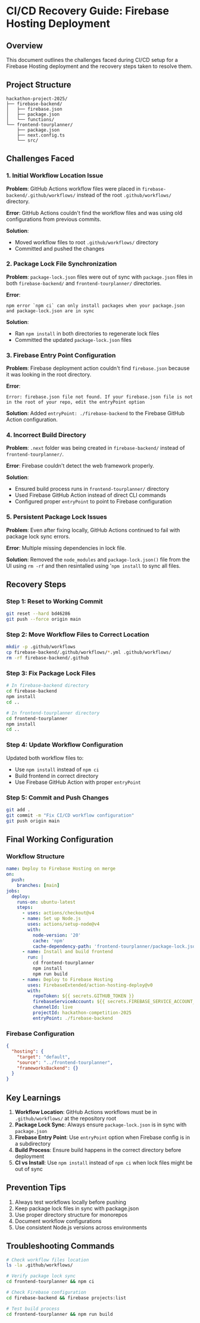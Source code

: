 # CI/CD Recovery Guide: Firebase Hosting Deployment

## Overview
This document outlines the challenges faced during CI/CD setup for a Firebase Hosting deployment and the recovery steps taken to resolve them.

## Project Structure
```
hackathon-project-2025/
├── firebase-backend/
│   ├── firebase.json
│   ├── package.json
│   └── functions/
└── frontend-tourplanner/
    ├── package.json
    ├── next.config.ts
    └── src/
```

## Challenges Faced

### 1. Initial Workflow Location Issue
**Problem**: GitHub Actions workflow files were placed in `firebase-backend/.github/workflows/` instead of the root `.github/workflows/` directory.

**Error**: GitHub Actions couldn't find the workflow files and was using old configurations from previous commits.

**Solution**: 
- Moved workflow files to root `.github/workflows/` directory
- Committed and pushed the changes

### 2. Package Lock File Synchronization
**Problem**: `package-lock.json` files were out of sync with `package.json` files in both `firebase-backend/` and `frontend-tourplanner/` directories.

**Error**: 
```
npm error `npm ci` can only install packages when your package.json and package-lock.json are in sync
```

**Solution**:
- Ran `npm install` in both directories to regenerate lock files
- Committed the updated `package-lock.json` files

### 3. Firebase Entry Point Configuration
**Problem**: Firebase deployment action couldn't find `firebase.json` because it was looking in the root directory.

**Error**: 
```
Error: firebase.json file not found. If your firebase.json file is not in the root of your repo, edit the entryPoint option
```

**Solution**: Added `entryPoint: ./firebase-backend` to the Firebase GitHub Action configuration.

### 4. Incorrect Build Directory
**Problem**: `.next` folder was being created in `firebase-backend/` instead of `frontend-tourplanner/`.

**Error**: Firebase couldn't detect the web framework properly.

**Solution**: 
- Ensured build process runs in `frontend-tourplanner/` directory
- Used Firebase GitHub Action instead of direct CLI commands
- Configured proper `entryPoint` to point to Firebase configuration

### 5. Persistent Package Lock Issues
**Problem**: Even after fixing locally, GitHub Actions continued to fail with package lock sync errors.

**Error**: Multiple missing dependencies in lock file.

**Solution**: Removed the `node_modules` and `package-lock.json()` file from the UI using `rm -rf` and then resintalled using '`npm install` to sync all files.

## Recovery Steps

### Step 1: Reset to Working Commit
```bash
git reset --hard bd46286
git push --force origin main
```

### Step 2: Move Workflow Files to Correct Location
```bash
mkdir -p .github/workflows
cp firebase-backend/.github/workflows/*.yml .github/workflows/
rm -rf firebase-backend/.github
```

### Step 3: Fix Package Lock Files
```bash
# In firebase-backend directory
cd firebase-backend
npm install
cd ..

# In frontend-tourplanner directory  
cd frontend-tourplanner
npm install
cd ..
```

### Step 4: Update Workflow Configuration
Updated both workflow files to:
- Use `npm install` instead of `npm ci`
- Build frontend in correct directory
- Use Firebase GitHub Action with proper `entryPoint`

### Step 5: Commit and Push Changes
```bash
git add .
git commit -m "Fix CI/CD workflow configuration"
git push origin main
```

## Final Working Configuration

### Workflow Structure
```yaml
name: Deploy to Firebase Hosting on merge
on:
  push:
    branches: [main]
jobs:
  deploy:
    runs-on: ubuntu-latest
    steps:
      - uses: actions/checkout@v4
      - name: Set up Node.js
        uses: actions/setup-node@v4
        with:
          node-version: '20'
          cache: 'npm'
          cache-dependency-path: 'frontend-tourplanner/package-lock.json'
      - name: Install and build frontend
        run: |
          cd frontend-tourplanner
          npm install
          npm run build
      - name: Deploy to Firebase Hosting
        uses: FirebaseExtended/action-hosting-deploy@v0
        with:
          repoToken: ${{ secrets.GITHUB_TOKEN }}
          firebaseServiceAccount: ${{ secrets.FIREBASE_SERVICE_ACCOUNT_HACKATHON_COMPETITION_2025 }}
          channelId: live
          projectId: hackathon-competition-2025
          entryPoint: ./firebase-backend
```

### Firebase Configuration
```json
{
  "hosting": {
    "target": "default",
    "source": "../frontend-tourplanner",
    "frameworksBackend": {}
  }
}
```

## Key Learnings

1. **Workflow Location**: GitHub Actions workflows must be in `.github/workflows/` at the repository root
2. **Package Lock Sync**: Always ensure `package-lock.json` is in sync with `package.json`
3. **Firebase Entry Point**: Use `entryPoint` option when Firebase config is in a subdirectory
4. **Build Process**: Ensure build happens in the correct directory before deployment
5. **CI vs Install**: Use `npm install` instead of `npm ci` when lock files might be out of sync

## Prevention Tips

1. Always test workflows locally before pushing
2. Keep package lock files in sync with package.json
3. Use proper directory structure for monorepos
4. Document workflow configurations
5. Use consistent Node.js versions across environments

## Troubleshooting Commands

```bash
# Check workflow files location
ls -la .github/workflows/

# Verify package lock sync
cd frontend-tourplanner && npm ci

# Check Firebase configuration
cd firebase-backend && firebase projects:list

# Test build process
cd frontend-tourplanner && npm run build
```
